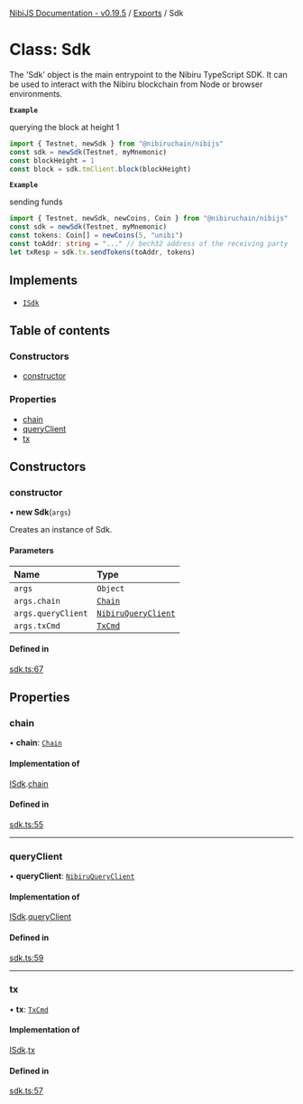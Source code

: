 [NibiJS Documentation - v0.19.5](../intro.md) / [Exports](../modules.md) / Sdk

# Class: Sdk

The 'Sdk' object is the main entrypoint to the Nibiru TypeScript SDK.
It can be used to interact with the Nibiru blockchain from Node or browser
environments.

**`Example`**

querying the block at height 1
```ts
import { Testnet, newSdk } from "@nibiruchain/nibijs"
const sdk = newSdk(Testnet, myMnemonic)
const blockHeight = 1
const block = sdk.tmClient.block(blockHeight)
```

**`Example`**

sending funds
```ts
import { Testnet, newSdk, newCoins, Coin } from "@nibiruchain/nibijs"
const sdk = newSdk(Testnet, myMnemonic)
const tokens: Coin[] = newCoins(5, "unibi")
const toAddr: string = "..." // bech32 address of the receiving party
let txResp = sdk.tx.sendTokens(toAddr, tokens)
```

## Implements

- [`ISdk`](../interfaces/ISdk.md)

## Table of contents

### Constructors

- [constructor](Sdk.md#constructor)

### Properties

- [chain](Sdk.md#chain)
- [queryClient](Sdk.md#queryclient)
- [tx](Sdk.md#tx)

## Constructors

### constructor

• **new Sdk**(`args`)

Creates an instance of Sdk.

#### Parameters

| Name | Type |
| :------ | :------ |
| `args` | `Object` |
| `args.chain` | [`Chain`](../interfaces/Chain.md) |
| `args.queryClient` | [`NibiruQueryClient`](NibiruQueryClient.md) |
| `args.txCmd` | [`TxCmd`](TxCmd.md) |

#### Defined in

[sdk.ts:67](https://github.com/NibiruChain/ts-sdk/blob/75477c4/packages/nibijs/src/sdk.ts#L67)

## Properties

### chain

• **chain**: [`Chain`](../interfaces/Chain.md)

#### Implementation of

[ISdk](../interfaces/ISdk.md).[chain](../interfaces/ISdk.md#chain)

#### Defined in

[sdk.ts:55](https://github.com/NibiruChain/ts-sdk/blob/75477c4/packages/nibijs/src/sdk.ts#L55)

___

### queryClient

• **queryClient**: [`NibiruQueryClient`](NibiruQueryClient.md)

#### Implementation of

[ISdk](../interfaces/ISdk.md).[queryClient](../interfaces/ISdk.md#queryclient)

#### Defined in

[sdk.ts:59](https://github.com/NibiruChain/ts-sdk/blob/75477c4/packages/nibijs/src/sdk.ts#L59)

___

### tx

• **tx**: [`TxCmd`](TxCmd.md)

#### Implementation of

[ISdk](../interfaces/ISdk.md).[tx](../interfaces/ISdk.md#tx)

#### Defined in

[sdk.ts:57](https://github.com/NibiruChain/ts-sdk/blob/75477c4/packages/nibijs/src/sdk.ts#L57)
